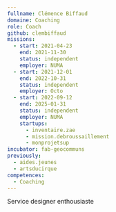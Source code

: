 ```yaml
---
fullname: Clémence Biffaud
domaine: Coaching
role: Coach
github: clembiffaud
missions:
  - start: 2021-04-23
    end: 2021-11-30
    status: independent
    employer: NUMA
  - start: 2021-12-01
    end: 2022-10-31
    status: independent
    employer: Octo
  - start: 2022-09-12
    end: 2025-01-31
    status: independent
    employer: NUMA
    startups:
      - inventaire.zae
      - mission.debroussaillement
      - monprojetsup
incubator: fab-geocommuns
previously:
  - aides.jeunes
  - artsducirque
competences:
  - Coaching
---
```

Service designer enthousiaste
